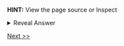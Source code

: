 **HINT:** View the page source or Inspect

<details>
  <summary> Reveal Answer </summary>
  
  Check the comments in page source.
  
</details>

[Next >>](../Mission2/)
